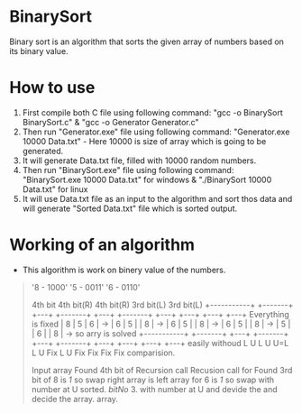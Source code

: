 # BinarySort
Binary sort is an algorithm that sorts the given array of numbers based on its binary value.

# How to use
1. First compile both C file using following command: "gcc -o BinarySort BinarySort.c" & "gcc -o Generator Generator.c"
2. Then run "Generator.exe" file using following command: "Generator.exe 10000 Data.txt" - Here 10000 is size of array which is going to be generated.
3. It will generate Data.txt file, filled with 10000 random numbers.
4. Then run "BinarySort.exe" file using following command: "BinarySort.exe 10000 Data.txt" for windows & "./BinarySort 10000 Data.txt" for linux
5. It will use Data.txt file as an input to the algorithm and sort thos data and will generate "Sorted Data.txt" file which is sorted output.

# Working of an algorithm
* This algorithm is work on binery value of the numbers.

> '8 - 1000'
> '5 - 0011'
> '6 - 0110'
>
>   4th bit         4th bit(R)         4th bit(R)         3rd bit(L)         3rd bit(L)
> +-----------+    +-------+ +---+    +-------+ +---+    +-------+ +---+    +---+ +---+ +---+     Everything is fixed
> | 8 | 5 | 6 | -> | 6 | 5 | | 8 | -> | 6 | 5 | | 8 | -> | 6 | 5 | | 8 | -> | 5 | | 6 | | 8 | ->  so arry is solved
> +-----------+    +-------+ +---+    +-------+ +---+    +-------+ +---+    +---+ +---+ +---+     easily withoud 
>   L       U        L   U     U=L      L   U    Fix       L   U    Fix      Fix   Fix   Fix      comparision.
>  
> Input array      Found 4th bit of   Recursion call     Recusion call for  Found 3rd bit of
>                  8 is *1* so swap   right array is     left array for     6 is *1* so swap
>                  with number at U   sorted.            *bitNo* 3.         with number at U
>                  and devide the                                           and decide the 
>                  array.                                                   array.
